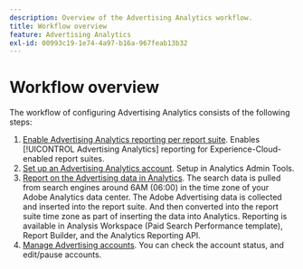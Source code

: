 ```yaml
---
description: Overview of the Advertising Analytics workflow.
title: Workflow overview
feature: Advertising Analytics
exl-id: 00993c19-1e74-4a97-b16a-967feab13b32
---
```

# Workflow overview

The workflow of configuring Advertising Analytics consists of the following steps:

<!--
>[!VIDEO](https://video.tv.adobe.com/v/23119/?quality=12)
-->

1. [Enable Advertising Analytics reporting per report suite](/help/integrate/c-advertising-analytics/c-adanalytics-workflow/aa-provision-rs.md). Enables [!UICONTROL Advertising Analytics] reporting for Experience-Cloud-enabled report suites.
2. [Set up an Advertising Analytics account](/help/integrate/c-advertising-analytics/c-adanalytics-workflow/aa-create-ad-account.md). Setup in Analytics Admin Tools.
3. [Report on the Advertising data in Analytics](/help/integrate/c-advertising-analytics/c-adanalytics-workflow/aa-report-ad-data-an.md). The search data is pulled from search engines around 6AM (06:00) in the time zone of your Adobe Analytics data center. The Adobe Advertising data is collected and inserted into the report suite. And then converted into the report suite time zone as part of inserting the data into Analytics. Reporting is available in Analysis Workspace (Paid Search Performance template), Report Builder, and the Analytics Reporting API.
4. [Manage Advertising accounts](/help/integrate/c-advertising-analytics/c-adanalytics-workflow/aa-manage-ad-accounts.md). You can check the account status, and edit/pause accounts.
